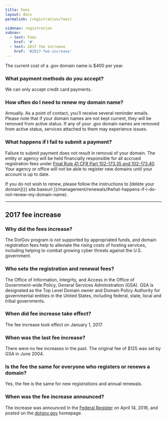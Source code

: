 ```yaml
---
title: Fees
layout: docs
permalink: /registration/fees/

sidenav: registration
subnav:
  - text: Fees
    href: '#'
  - text: 2017 fee increase
    href: '#2017-fee-increase'
---
```


The current cost of a .gov domain name is $400 per year.

### What payment methods do you accept?

We can only accept credit card payments.

### How often do I need to renew my domain name?

Annually. As a point of contact, you’ll receive several reminder emails. Please note that if your domain names are not kept current, they will be removed from active status. If any of your .gov domain names are removed from active status, services attached to them may experience issues.


### What happens if I fail to submit a payment?

Failure to submit payment does not result in removal of your domain. The entity or agency will be held financially responsible for all accrued registration fees under [Final Rule 41 CFR Part 102-173.35 and 102-173.40](https://www.ecfr.gov/cgi-bin/text-idx?mc=true&node=pt41.3.102_6173&rgn=div5#se41.3.102_6173_150). Your agency or office will not be able to register new domains until your account is up to date.

If you do not wish to renew, please follow the instructions to [delete your domain]({{ site.baseurl }}/management/renewals/#what-happens-if-i-do-not-renew-my-domain-name).

---

## 2017 fee increase

### Why did the fees increase?

The DotGov program is not supported by appropriated funds, and domain registration fees help to alleviate the rising costs of hosting services, including helping to combat growing cyber threats against the U.S. government.

### Who sets the registration and renewal fees?

The Office of Information, Integrity, and Access in the Office of Government-wide Policy, General Services Administration (GSA). GSA is designated as the Top Level Domain owner and Domain Policy Authority for governmental entities in the United States, including federal, state, local and tribal governments.

### When did fee increase take effect?

The fee increase took effect on January 1, 2017.

### When was the last fee increase?

There were no fee increases in the past. The original fee of $125 was set by GSA in June 2004.

### Is the fee the same for everyone who registers or renews a domain?

Yes, the fee is the same for new registrations and annual renewals.

### When was the fee increase announced?

The increase was announced in the [Federal Register](https://www.federalregister.gov/documents/2016/04/21/2016-09294/notice-of-fee-amounts-to-be-set-by-the-general-services-administrations-request-for-the-registration) on April 14, 2016, and posted on the [dotgov.gov](https://dotgov.gov) homepage.

